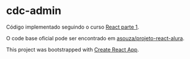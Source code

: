# cdc-admin

Código implementado seguindo o curso [React parte 1](https://www.alura.com.br/curso-online-react).

O code base oficial pode ser encontrado em [asouza/projeto-react-alura](https://github.com/asouza/projeto-react-alura).

This project was bootstrapped with [Create React App](https://github.com/facebookincubator/create-react-app).
